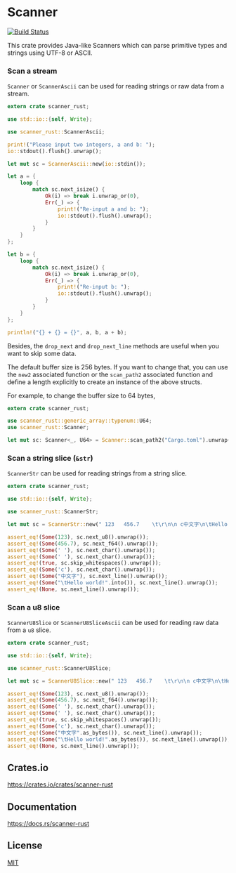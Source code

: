 Scanner
====================

[![Build Status](https://travis-ci.org/magiclen/scanner-rust.svg?branch=master)](https://travis-ci.org/magiclen/scanner-rust)

This crate provides Java-like Scanners which can parse primitive types and strings using UTF-8 or ASCII.

### Scan a stream

`Scanner` or `ScannerAscii` can be used for reading strings or raw data from a stream.

```rust
extern crate scanner_rust;

use std::io::{self, Write};

use scanner_rust::ScannerAscii;

print!("Please input two integers, a and b: ");
io::stdout().flush().unwrap();

let mut sc = ScannerAscii::new(io::stdin());

let a = {
    loop {
        match sc.next_isize() {
            Ok(i) => break i.unwrap_or(0),
            Err(_) => {
                print!("Re-input a and b: ");
                io::stdout().flush().unwrap();
            }
        }
    }
};

let b = {
    loop {
        match sc.next_isize() {
            Ok(i) => break i.unwrap_or(0),
            Err(_) => {
                print!("Re-input b: ");
                io::stdout().flush().unwrap();
            }
        }
    }
};

println!("{} + {} = {}", a, b, a + b);
```

Besides, the `drop_next` and `drop_next_line` methods are useful when you want to skip some data.

The default buffer size is 256 bytes. If you want to change that, you can use the `new2` associated function or the `scan_path2` associated function and define a length explicitly to create an instance of the above structs.

For example, to change the buffer size to 64 bytes,

```rust
extern crate scanner_rust;

use scanner_rust::generic_array::typenum::U64;
use scanner_rust::Scanner;

let mut sc: Scanner<_, U64> = Scanner::scan_path2("Cargo.toml").unwrap();
```

### Scan a string slice (`&str`)

`ScannerStr` can be used for reading strings from a string slice.

```rust
extern crate scanner_rust;

use std::io::{self, Write};

use scanner_rust::ScannerStr;

let mut sc = ScannerStr::new(" 123   456.7    \t\r\n\n c中文字\n\tHello world!");

assert_eq!(Some(123), sc.next_u8().unwrap());
assert_eq!(Some(456.7), sc.next_f64().unwrap());
assert_eq!(Some(' '), sc.next_char().unwrap());
assert_eq!(Some(' '), sc.next_char().unwrap());
assert_eq!(true, sc.skip_whitespaces().unwrap());
assert_eq!(Some('c'), sc.next_char().unwrap());
assert_eq!(Some("中文字"), sc.next_line().unwrap());
assert_eq!(Some("\tHello world!".into()), sc.next_line().unwrap());
assert_eq!(None, sc.next_line().unwrap());
```

### Scan a u8 slice

`ScannerU8Slice` or `ScannerU8SliceAscii` can be used for reading raw data from a `u8` slice.

```rust
extern crate scanner_rust;

use std::io::{self, Write};

use scanner_rust::ScannerU8Slice;

let mut sc = ScannerU8Slice::new(" 123   456.7    \t\r\n\n c中文字\n\tHello world!".as_bytes());

assert_eq!(Some(123), sc.next_u8().unwrap());
assert_eq!(Some(456.7), sc.next_f64().unwrap());
assert_eq!(Some(' '), sc.next_char().unwrap());
assert_eq!(Some(' '), sc.next_char().unwrap());
assert_eq!(true, sc.skip_whitespaces().unwrap());
assert_eq!(Some('c'), sc.next_char().unwrap());
assert_eq!(Some("中文字".as_bytes()), sc.next_line().unwrap());
assert_eq!(Some("\tHello world!".as_bytes()), sc.next_line().unwrap());
assert_eq!(None, sc.next_line().unwrap());
```

## Crates.io

https://crates.io/crates/scanner-rust

## Documentation

https://docs.rs/scanner-rust

## License

[MIT](LICENSE)